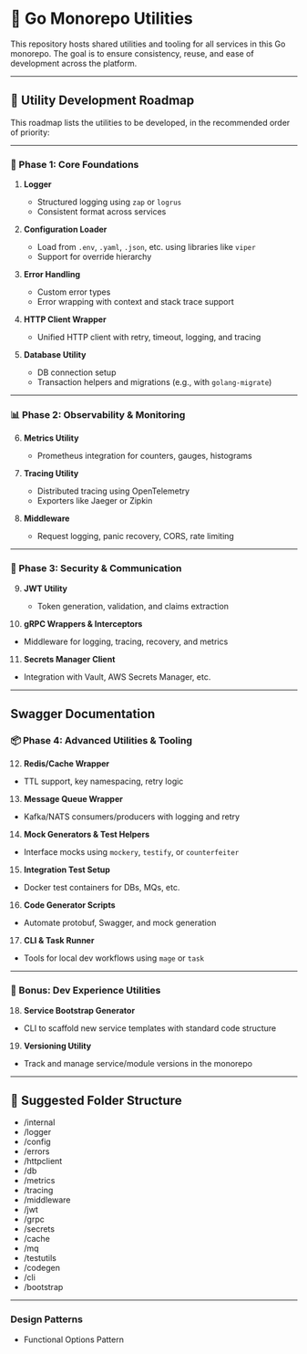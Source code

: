 # 🧰 Go Monorepo Utilities

This repository hosts shared utilities and tooling for all services in this Go monorepo. The goal is to ensure consistency, reuse, and ease of development across the platform.

---

## 🧱 Utility Development Roadmap

This roadmap lists the utilities to be developed, in the recommended order of priority:

---

### 🔰 Phase 1: Core Foundations

1. **Logger**
   - Structured logging using `zap` or `logrus`
   - Consistent format across services

2. **Configuration Loader**
   - Load from `.env`, `.yaml`, `.json`, etc. using libraries like `viper`
   - Support for override hierarchy

3. **Error Handling**
   - Custom error types
   - Error wrapping with context and stack trace support

4. **HTTP Client Wrapper**
   - Unified HTTP client with retry, timeout, logging, and tracing

5. **Database Utility**
   - DB connection setup
   - Transaction helpers and migrations (e.g., with `golang-migrate`)

---

### 📊 Phase 2: Observability & Monitoring

6. **Metrics Utility**
   - Prometheus integration for counters, gauges, histograms

7. **Tracing Utility**
   - Distributed tracing using OpenTelemetry
   - Exporters like Jaeger or Zipkin

8. **Middleware**
   - Request logging, panic recovery, CORS, rate limiting

---

### 🔐 Phase 3: Security & Communication

9. **JWT Utility**
   - Token generation, validation, and claims extraction

10. **gRPC Wrappers & Interceptors**
   - Middleware for logging, tracing, recovery, and metrics

11. **Secrets Manager Client**
   - Integration with Vault, AWS Secrets Manager, etc.

---
**Swagger Documentation**
---

### 📦 Phase 4: Advanced Utilities & Tooling

12. **Redis/Cache Wrapper**
   - TTL support, key namespacing, retry logic

13. **Message Queue Wrapper**
   - Kafka/NATS consumers/producers with logging and retry

14. **Mock Generators & Test Helpers**
   - Interface mocks using `mockery`, `testify`, or `counterfeiter`

15. **Integration Test Setup**
   - Docker test containers for DBs, MQs, etc.

16. **Code Generator Scripts**
   - Automate protobuf, Swagger, and mock generation

17. **CLI & Task Runner**
   - Tools for local dev workflows using `mage` or `task`

---

### 🧩 Bonus: Dev Experience Utilities

18. **Service Bootstrap Generator**
   - CLI to scaffold new service templates with standard code structure

19. **Versioning Utility**
   - Track and manage service/module versions in the monorepo

---

## 📁 Suggested Folder Structure
- /internal
- /logger
- /config
- /errors
- /httpclient
- /db
- /metrics
- /tracing
- /middleware
- /jwt
- /grpc
- /secrets
- /cache
- /mq
- /testutils
- /codegen
- /cli
- /bootstrap
---

### Design Patterns
- Functional Options Pattern
